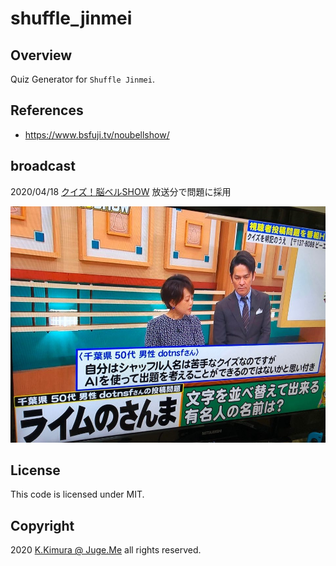 # shuffle_jinmei

## Overview

Quiz Generator for `Shuffle Jinmei`.


## References

- https://www.bsfuji.tv/noubellshow/


## broadcast

2020/04/18 [クイズ！脳ベルSHOW](https://www.bsfuji.tv/noubellshow/) 放送分で問題に採用

![2020/04/18 放送分で紹介](./imgs/20200416.jpg)


## License

This code is licensed under MIT.


## Copyright

2020 [K.Kimura @ Juge.Me](https://github.com/dotnsf) all rights reserved.
